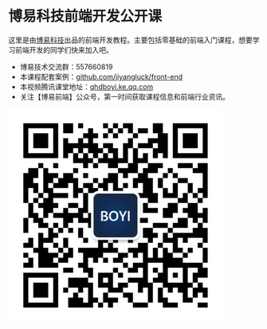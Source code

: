 # 博易科技前端开发公开课

这里是由[博易科技](http://www.qhdboyi.com)出品的前端开发教程。主要包括零基础的前端入门课程，想要学习前端开发的同学们快来加入吧。

* 博易技术交流群：557660819
* 本课程配套案例：[github.com/jiyangluck/front-end](https://github.com/jiyangluck/front-end/tree/master/example)
* 本视频腾讯课堂地址：[qhdboyi.ke.qq.com](http://qhdboyi.ke.qq.com/)
* 关注【博易前端】公众号，第一时间获取课程信息和前端行业资讯。

![二维码](https://github.com/jiyangluck/front-end/blob/master/example/images/weixin.jpg?raw=true)



